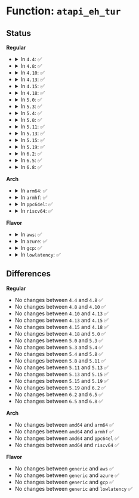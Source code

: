 # Function: <code>atapi_eh_tur</code>

## Status
<b>Regular</b>
<ul>
<li>
<details>
<summary>In <code>4.4</code>: ✅</summary>

```c
unsigned int atapi_eh_tur(struct ata_device *dev, u8 *r_sense_key);
```

**Collision:** Unique Global

**Inline:** No

**Transformation:** False

**Instances:**

```
In drivers/ata/libata-eh.c (ffffffff815d6210)
Location: drivers/ata/libata-eh.c:1620
Inline: False
Direct callers:
  - drivers/ata/libata-eh.c:ata_eh_recover
  - drivers/ata/libata-zpodd.c:zpodd_on_suspend
```
**Symbols:**

```
ffffffff815d6210-ffffffff815d62d8: atapi_eh_tur (STB_GLOBAL)
```
</details>
</li>
<li>
<details>
<summary>In <code>4.8</code>: ✅</summary>

```c
unsigned int atapi_eh_tur(struct ata_device *dev, u8 *r_sense_key);
```

**Collision:** Unique Global

**Inline:** No

**Transformation:** False

**Instances:**

```
In drivers/ata/libata-eh.c (ffffffff8162fc70)
Location: drivers/ata/libata-eh.c:1622
Inline: False
Direct callers:
  - drivers/ata/libata-eh.c:ata_eh_recover
  - drivers/ata/libata-zpodd.c:zpodd_on_suspend
```
**Symbols:**

```
ffffffff8162fc70-ffffffff8162fd38: atapi_eh_tur (STB_GLOBAL)
```
</details>
</li>
<li>
<details>
<summary>In <code>4.10</code>: ✅</summary>

```c
unsigned int atapi_eh_tur(struct ata_device *dev, u8 *r_sense_key);
```

**Collision:** Unique Global

**Inline:** No

**Transformation:** False

**Instances:**

```
In drivers/ata/libata-eh.c (ffffffff81660dc0)
Location: drivers/ata/libata-eh.c:1622
Inline: False
Direct callers:
  - drivers/ata/libata-eh.c:ata_eh_recover
  - drivers/ata/libata-zpodd.c:zpodd_on_suspend
```
**Symbols:**

```
ffffffff81660dc0-ffffffff81660e88: atapi_eh_tur (STB_GLOBAL)
```
</details>
</li>
<li>
<details>
<summary>In <code>4.13</code>: ✅</summary>

```c
unsigned int atapi_eh_tur(struct ata_device *dev, u8 *r_sense_key);
```

**Collision:** Unique Global

**Inline:** No

**Transformation:** False

**Instances:**

```
In drivers/ata/libata-eh.c (ffffffff81675d80)
Location: drivers/ata/libata-eh.c:1559
Inline: False
Direct callers:
  - drivers/ata/libata-eh.c:ata_eh_recover
  - drivers/ata/libata-zpodd.c:zpodd_on_suspend
```
**Symbols:**

```
ffffffff81675d80-ffffffff81675e44: atapi_eh_tur (STB_GLOBAL)
```
</details>
</li>
<li>
<details>
<summary>In <code>4.15</code>: ✅</summary>

```c
unsigned int atapi_eh_tur(struct ata_device *dev, u8 *r_sense_key);
```

**Collision:** Unique Global

**Inline:** No

**Transformation:** False

**Instances:**

```
In drivers/ata/libata-eh.c (ffffffff816df3d0)
Location: drivers/ata/libata-eh.c:1557
Inline: False
Direct callers:
  - drivers/ata/libata-eh.c:ata_eh_recover
  - drivers/ata/libata-zpodd.c:zpodd_on_suspend
```
**Symbols:**

```
ffffffff816df3d0-ffffffff816df494: atapi_eh_tur (STB_GLOBAL)
```
</details>
</li>
<li>
<details>
<summary>In <code>4.18</code>: ✅</summary>

```c
unsigned int atapi_eh_tur(struct ata_device *dev, u8 *r_sense_key);
```

**Collision:** Unique Global

**Inline:** No

**Transformation:** False

**Instances:**

```
In drivers/ata/libata-eh.c (ffffffff8171bbd0)
Location: drivers/ata/libata-eh.c:1512
Inline: False
Direct callers:
  - drivers/ata/libata-eh.c:ata_eh_recover
  - drivers/ata/libata-zpodd.c:zpodd_on_suspend
```
**Symbols:**

```
ffffffff8171bbd0-ffffffff8171bc92: atapi_eh_tur (STB_GLOBAL)
```
</details>
</li>
<li>
<details>
<summary>In <code>5.0</code>: ✅</summary>

```c
unsigned int atapi_eh_tur(struct ata_device *dev, u8 *r_sense_key);
```

**Collision:** Unique Global

**Inline:** No

**Transformation:** False

**Instances:**

```
In drivers/ata/libata-eh.c (ffffffff8173e4a0)
Location: drivers/ata/libata-eh.c:1508
Inline: False
Direct callers:
  - drivers/ata/libata-eh.c:ata_eh_recover
  - drivers/ata/libata-zpodd.c:zpodd_on_suspend
```
**Symbols:**

```
ffffffff8173e4a0-ffffffff8173e562: atapi_eh_tur (STB_GLOBAL)
```
</details>
</li>
<li>
<details>
<summary>In <code>5.3</code>: ✅</summary>

```c
unsigned int atapi_eh_tur(struct ata_device *dev, u8 *r_sense_key);
```

**Collision:** Unique Global

**Inline:** No

**Transformation:** False

**Instances:**

```
In drivers/ata/libata-eh.c (ffffffff8177a360)
Location: drivers/ata/libata-eh.c:1491
Inline: False
Direct callers:
  - drivers/ata/libata-eh.c:ata_eh_recover
  - drivers/ata/libata-zpodd.c:zpodd_on_suspend
```
**Symbols:**

```
ffffffff8177a360-ffffffff8177a422: atapi_eh_tur (STB_GLOBAL)
```
</details>
</li>
<li>
<details>
<summary>In <code>5.4</code>: ✅</summary>

```c
unsigned int atapi_eh_tur(struct ata_device *dev, u8 *r_sense_key);
```

**Collision:** Unique Global

**Inline:** No

**Transformation:** False

**Instances:**

```
In drivers/ata/libata-eh.c (ffffffff8179dea0)
Location: drivers/ata/libata-eh.c:1491
Inline: False
Direct callers:
  - drivers/ata/libata-eh.c:ata_eh_recover
  - drivers/ata/libata-zpodd.c:zpodd_on_suspend
```
**Symbols:**

```
ffffffff8179dea0-ffffffff8179df62: atapi_eh_tur (STB_GLOBAL)
```
</details>
</li>
<li>
<details>
<summary>In <code>5.8</code>: ✅</summary>

```c
unsigned int atapi_eh_tur(struct ata_device *dev, u8 *r_sense_key);
```

**Collision:** Unique Global

**Inline:** No

**Transformation:** False

**Instances:**

```
In drivers/ata/libata-eh.c (ffffffff81862ed0)
Location: drivers/ata/libata-eh.c:1367
Inline: False
Direct callers:
  - drivers/ata/libata-eh.c:atapi_eh_clear_ua
  - drivers/ata/libata-zpodd.c:zpready
```
**Symbols:**

```
ffffffff81862ed0-ffffffff81862f92: atapi_eh_tur (STB_GLOBAL)
```
</details>
</li>
<li>
<details>
<summary>In <code>5.11</code>: ✅</summary>

```c
unsigned int atapi_eh_tur(struct ata_device *dev, u8 *r_sense_key);
```

**Collision:** Unique Global

**Inline:** No

**Transformation:** False

**Instances:**

```
In drivers/ata/libata-eh.c (ffffffff81871ce0)
Location: drivers/ata/libata-eh.c:1367
Inline: False
Direct callers:
  - drivers/ata/libata-eh.c:atapi_eh_clear_ua
  - drivers/ata/libata-zpodd.c:zpready
```
**Symbols:**

```
ffffffff81871ce0-ffffffff81871da2: atapi_eh_tur (STB_GLOBAL)
```
</details>
</li>
<li>
<details>
<summary>In <code>5.13</code>: ✅</summary>

```c
unsigned int atapi_eh_tur(struct ata_device *dev, u8 *r_sense_key);
```

**Collision:** Unique Global

**Inline:** No

**Transformation:** False

**Instances:**

```
In drivers/ata/libata-eh.c (ffffffff818543e0)
Location: drivers/ata/libata-eh.c:1367
Inline: False
Direct callers:
  - drivers/ata/libata-eh.c:ata_eh_recover
  - drivers/ata/libata-zpodd.c:zpodd_on_suspend
```
**Symbols:**

```
ffffffff818543e0-ffffffff818544a2: atapi_eh_tur (STB_GLOBAL)
```
</details>
</li>
<li>
<details>
<summary>In <code>5.15</code>: ✅</summary>

```c
unsigned int atapi_eh_tur(struct ata_device *dev, u8 *r_sense_key);
```

**Collision:** Unique Global

**Inline:** No

**Transformation:** False

**Instances:**

```
In drivers/ata/libata-eh.c (ffffffff818e2860)
Location: drivers/ata/libata-eh.c:1375
Inline: False
Direct callers:
  - drivers/ata/libata-eh.c:ata_eh_recover
  - drivers/ata/libata-zpodd.c:zpodd_on_suspend
```
**Symbols:**

```
ffffffff818e2860-ffffffff818e2922: atapi_eh_tur (STB_GLOBAL)
```
</details>
</li>
<li>
<details>
<summary>In <code>5.19</code>: ✅</summary>

```c
unsigned int atapi_eh_tur(struct ata_device *dev, u8 *r_sense_key);
```

**Collision:** Unique Global

**Inline:** No

**Transformation:** False

**Instances:**

```
In drivers/ata/libata-eh.c (ffffffff81a33a10)
Location: drivers/ata/libata-eh.c:1375
Inline: False
Direct callers:
  - drivers/ata/libata-eh.c:ata_eh_recover
  - drivers/ata/libata-zpodd.c:zpodd_on_suspend
```
**Symbols:**

```
ffffffff81a33a10-ffffffff81a33ae4: atapi_eh_tur (STB_GLOBAL)
```
</details>
</li>
<li>
<details>
<summary>In <code>6.2</code>: ✅</summary>

```c
unsigned int atapi_eh_tur(struct ata_device *dev, u8 *r_sense_key);
```

**Collision:** Unique Global

**Inline:** No

**Transformation:** False

**Instances:**

```
In drivers/ata/libata-eh.c (ffffffff81bb81d0)
Location: drivers/ata/libata-eh.c:1374
Inline: False
Direct callers:
  - drivers/ata/libata-eh.c:ata_eh_recover
  - drivers/ata/libata-zpodd.c:zpodd_on_suspend
```
**Symbols:**

```
ffffffff81bb81d0-ffffffff81bb82a4: atapi_eh_tur (STB_GLOBAL)
```
</details>
</li>
<li>
<details>
<summary>In <code>6.5</code>: ✅</summary>

```c
unsigned int atapi_eh_tur(struct ata_device *dev, u8 *r_sense_key);
```

**Collision:** Unique Global

**Inline:** No

**Transformation:** False

**Instances:**

```
In drivers/ata/libata-eh.c (ffffffff81c0fa70)
Location: drivers/ata/libata-eh.c:1377
Inline: False
Direct callers:
  - drivers/ata/libata-eh.c:ata_eh_recover
  - drivers/ata/libata-zpodd.c:zpodd_on_suspend
```
**Symbols:**

```
ffffffff81c0fa70-ffffffff81c0fb44: atapi_eh_tur (STB_GLOBAL)
```
</details>
</li>
<li>
<details>
<summary>In <code>6.8</code>: ✅</summary>

```c
unsigned int atapi_eh_tur(struct ata_device *dev, u8 *r_sense_key);
```

**Collision:** Unique Global

**Inline:** No

**Transformation:** False

**Instances:**

```
In drivers/ata/libata-eh.c (ffffffff81c64cb0)
Location: drivers/ata/libata-eh.c:1384
Inline: False
Direct callers:
  - drivers/ata/libata-eh.c:ata_eh_recover
  - drivers/ata/libata-zpodd.c:zpodd_on_suspend
```
**Symbols:**

```
ffffffff81c64cb0-ffffffff81c64d84: atapi_eh_tur (STB_GLOBAL)
```
</details>
</li>
</ul>
<b>Arch</b>
<ul>
<li>
<details>
<summary>In <code>arm64</code>: ✅</summary>

```c
unsigned int atapi_eh_tur(struct ata_device *dev, u8 *r_sense_key);
```

**Collision:** Unique Global

**Inline:** No

**Transformation:** False

**Instances:**

```
In drivers/ata/libata-eh.c (ffff8000109a98b0)
Location: drivers/ata/libata-eh.c:1491
Inline: False
Direct callers:
  - drivers/ata/libata-eh.c:ata_eh_recover
  - drivers/ata/libata-zpodd.c:zpodd_on_suspend
```
**Symbols:**

```
ffff8000109a98b0-ffff8000109a9988: atapi_eh_tur (STB_GLOBAL)
```
</details>
</li>
<li>
<details>
<summary>In <code>armhf</code>: ✅</summary>

```c
unsigned int atapi_eh_tur(struct ata_device *dev, u8 *r_sense_key);
```

**Collision:** Unique Global

**Inline:** No

**Transformation:** False

**Instances:**

```
In drivers/ata/libata-eh.c (c0a7909c)
Location: drivers/ata/libata-eh.c:1491
Inline: False
Direct callers:
  - drivers/ata/libata-eh.c:ata_eh_recover
```
**Symbols:**

```
c0a7909c-c0a791a4: atapi_eh_tur (STB_GLOBAL)
```
</details>
</li>
<li>
<details>
<summary>In <code>ppc64el</code>: ✅</summary>

```c
unsigned int atapi_eh_tur(struct ata_device *dev, u8 *r_sense_key);
```

**Collision:** Unique Global

**Inline:** No

**Transformation:** False

**Instances:**

```
In drivers/ata/libata-eh.c (c000000000a70330)
Location: drivers/ata/libata-eh.c:1491
Inline: False
Direct callers:
  - drivers/ata/libata-eh.c:ata_eh_recover
```
**Symbols:**

```
c000000000a70330-c000000000a70430: atapi_eh_tur (STB_GLOBAL)
```
</details>
</li>
<li>
<details>
<summary>In <code>riscv64</code>: ✅</summary>

```c
unsigned int atapi_eh_tur(struct ata_device *dev, u8 *r_sense_key);
```

**Collision:** Unique Global

**Inline:** No

**Transformation:** False

**Instances:**

```
In drivers/ata/libata-eh.c (ffffffe000607476)
Location: drivers/ata/libata-eh.c:1491
Inline: False
Direct callers:
  - drivers/ata/libata-eh.c:ata_eh_recover
```
**Symbols:**

```
ffffffe000607476-ffffffe000607518: atapi_eh_tur (STB_GLOBAL)
```
</details>
</li>
</ul>
<b>Flavor</b>
<ul>
<li>
<details>
<summary>In <code>aws</code>: ✅</summary>

```c
unsigned int atapi_eh_tur(struct ata_device *dev, u8 *r_sense_key);
```

**Collision:** Unique Global

**Inline:** No

**Transformation:** False

**Instances:**

```
In drivers/ata/libata-eh.c (ffffffff81762f90)
Location: drivers/ata/libata-eh.c:1491
Inline: False
Direct callers:
  - drivers/ata/libata-eh.c:ata_eh_recover
```
**Symbols:**

```
ffffffff81762f90-ffffffff81763052: atapi_eh_tur (STB_GLOBAL)
```
</details>
</li>
<li>
<details>
<summary>In <code>azure</code>: ✅</summary>

```c
unsigned int atapi_eh_tur(struct ata_device *dev, u8 *r_sense_key);
```

**Collision:** Unique Global

**Inline:** No

**Transformation:** False

**Instances:**

```
In drivers/ata/libata-eh.c (ffffffff81742df0)
Location: drivers/ata/libata-eh.c:1491
Inline: False
Direct callers:
  - drivers/ata/libata-eh.c:ata_eh_recover
```
**Symbols:**

```
ffffffff81742df0-ffffffff81742eb2: atapi_eh_tur (STB_GLOBAL)
```
</details>
</li>
<li>
<details>
<summary>In <code>gcp</code>: ✅</summary>

```c
unsigned int atapi_eh_tur(struct ata_device *dev, u8 *r_sense_key);
```

**Collision:** Unique Global

**Inline:** No

**Transformation:** False

**Instances:**

```
In drivers/ata/libata-eh.c (ffffffff81792d20)
Location: drivers/ata/libata-eh.c:1491
Inline: False
Direct callers:
  - drivers/ata/libata-eh.c:ata_eh_recover
  - drivers/ata/libata-zpodd.c:zpodd_on_suspend
```
**Symbols:**

```
ffffffff81792d20-ffffffff81792de2: atapi_eh_tur (STB_GLOBAL)
```
</details>
</li>
<li>
<details>
<summary>In <code>lowlatency</code>: ✅</summary>

```c
unsigned int atapi_eh_tur(struct ata_device *dev, u8 *r_sense_key);
```

**Collision:** Unique Global

**Inline:** No

**Transformation:** False

**Instances:**

```
In drivers/ata/libata-eh.c (ffffffff817acb60)
Location: drivers/ata/libata-eh.c:1491
Inline: False
Direct callers:
  - drivers/ata/libata-eh.c:ata_eh_recover
  - drivers/ata/libata-zpodd.c:zpodd_on_suspend
```
**Symbols:**

```
ffffffff817acb60-ffffffff817acc22: atapi_eh_tur (STB_GLOBAL)
```
</details>
</li>
</ul>

## Differences
<b>Regular</b>
<ul>
<li>
No changes between <code>4.4</code> and <code>4.8</code> ✅
</li>
<li>
No changes between <code>4.8</code> and <code>4.10</code> ✅
</li>
<li>
No changes between <code>4.10</code> and <code>4.13</code> ✅
</li>
<li>
No changes between <code>4.13</code> and <code>4.15</code> ✅
</li>
<li>
No changes between <code>4.15</code> and <code>4.18</code> ✅
</li>
<li>
No changes between <code>4.18</code> and <code>5.0</code> ✅
</li>
<li>
No changes between <code>5.0</code> and <code>5.3</code> ✅
</li>
<li>
No changes between <code>5.3</code> and <code>5.4</code> ✅
</li>
<li>
No changes between <code>5.4</code> and <code>5.8</code> ✅
</li>
<li>
No changes between <code>5.8</code> and <code>5.11</code> ✅
</li>
<li>
No changes between <code>5.11</code> and <code>5.13</code> ✅
</li>
<li>
No changes between <code>5.13</code> and <code>5.15</code> ✅
</li>
<li>
No changes between <code>5.15</code> and <code>5.19</code> ✅
</li>
<li>
No changes between <code>5.19</code> and <code>6.2</code> ✅
</li>
<li>
No changes between <code>6.2</code> and <code>6.5</code> ✅
</li>
<li>
No changes between <code>6.5</code> and <code>6.8</code> ✅
</li>
</ul>
<b>Arch</b>
<ul>
<li>
No changes between <code>amd64</code> and <code>arm64</code> ✅
</li>
<li>
No changes between <code>amd64</code> and <code>armhf</code> ✅
</li>
<li>
No changes between <code>amd64</code> and <code>ppc64el</code> ✅
</li>
<li>
No changes between <code>amd64</code> and <code>riscv64</code> ✅
</li>
</ul>
<b>Flavor</b>
<ul>
<li>
No changes between <code>generic</code> and <code>aws</code> ✅
</li>
<li>
No changes between <code>generic</code> and <code>azure</code> ✅
</li>
<li>
No changes between <code>generic</code> and <code>gcp</code> ✅
</li>
<li>
No changes between <code>generic</code> and <code>lowlatency</code> ✅
</li>
</ul>
